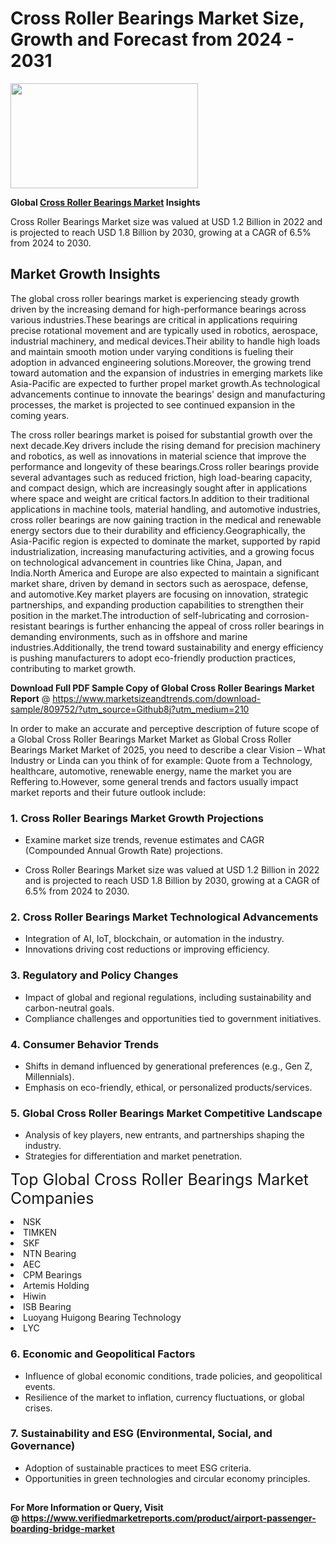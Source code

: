 <H1>Cross Roller Bearings Market Size, Growth and Forecast from 2024 - 2031</H1><img class="aligncenter size-medium wp-image-584254" src="https://thirdeyenews.in/wp-content/uploads/2024/09/Global-Market-Research-300x168.jpeg" alt="" width="300" height="168" /><p><strong>Global&nbsp;<a href="https://www.marketsizeandtrends.com/download-sample/809752/?utm_source=Github8j?utm_medium=210">Cross Roller Bearings Market</a> Insights</strong></p><p>Cross Roller Bearings Market size was valued at USD 1.2 Billion in 2022 and is projected to reach USD 1.8 Billion by 2030, growing at a CAGR of 6.5% from 2024 to 2030.</p><p><h2>Market Growth Insights</h2> <p>The global cross roller bearings market is experiencing steady growth driven by the increasing demand for high-performance bearings across various industries.These bearings are critical in applications requiring precise rotational movement and are typically used in robotics, aerospace, industrial machinery, and medical devices.Their ability to handle high loads and maintain smooth motion under varying conditions is fueling their adoption in advanced engineering solutions.Moreover, the growing trend toward automation and the expansion of industries in emerging markets like Asia-Pacific are expected to further propel market growth.As technological advancements continue to innovate the bearings' design and manufacturing processes, the market is projected to see continued expansion in the coming years.</p> <p>The cross roller bearings market is poised for substantial growth over the next decade.Key drivers include the rising demand for precision machinery and robotics, as well as innovations in material science that improve the performance and longevity of these bearings.Cross roller bearings provide several advantages such as reduced friction, high load-bearing capacity, and compact design, which are increasingly sought after in applications where space and weight are critical factors.In addition to their traditional applications in machine tools, material handling, and automotive industries, cross roller bearings are now gaining traction in the medical and renewable energy sectors due to their durability and efficiency.Geographically, the Asia-Pacific region is expected to dominate the market, supported by rapid industrialization, increasing manufacturing activities, and a growing focus on technological advancement in countries like China, Japan, and India.North America and Europe are also expected to maintain a significant market share, driven by demand in sectors such as aerospace, defense, and automotive.Key market players are focusing on innovation, strategic partnerships, and expanding production capabilities to strengthen their position in the market.The introduction of self-lubricating and corrosion-resistant bearings is further enhancing the appeal of cross roller bearings in demanding environments, such as in offshore and marine industries.Additionally, the trend toward sustainability and energy efficiency is pushing manufacturers to adopt eco-friendly production practices, contributing to market growth.<p><span class=""><strong>Download Full PDF Sample Copy of Global Cross Roller Bearings Market Report</strong> @ <a href="https://www.marketsizeandtrends.com/download-sample/809752/?utm_source=Github8j?utm_medium=210" target="_blank">https://www.marketsizeandtrends.com/download-sample/809752/?utm_source=Github8j?utm_medium=210</a></span></p><p>In order to make an accurate and perceptive description of future scope of a Global&nbsp;Cross Roller Bearings Market Market as Global&nbsp;Cross Roller Bearings Market Market of 2025, you need to describe a clear Vision &ndash; What Industry or Linda can you think of for example: Quote from a Technology, healthcare, automotive, renewable energy, name the market you are Reffering to.However, some general trends and factors usually impact market reports and their future outlook include:</p><h3>1.&nbsp;<strong>Cross Roller Bearings Market Growth Projections</strong></h3><ul><li>Examine market size trends, revenue estimates and CAGR (Compounded Annual Growth Rate) projections.</li><li><p>Cross Roller Bearings Market size was valued at USD 1.2 Billion in 2022 and is projected to reach USD 1.8 Billion by 2030, growing at a CAGR of 6.5% from 2024 to 2030.</p></li></ul><h3>2.&nbsp;<strong>Cross Roller Bearings Market Technological Advancements</strong></h3><ul><li>Integration of AI, IoT, blockchain, or automation in the industry.</li><li>Innovations driving cost reductions or improving efficiency.</li></ul><h3>3.&nbsp;<strong>Regulatory and Policy Changes</strong></h3><ul><li>Impact of global and regional regulations, including sustainability and carbon-neutral goals.</li><li>Compliance challenges and opportunities tied to government initiatives.</li></ul><h3>4.&nbsp;<strong>Consumer Behavior Trends</strong></h3><ul><li>Shifts in demand influenced by generational preferences (e.g., Gen Z, Millennials).</li><li>Emphasis on eco-friendly, ethical, or personalized products/services.</li></ul><h3>5.&nbsp;<strong>Global Cross Roller Bearings Market Competitive Landscape</strong></h3><ul><li>Analysis of key players, new entrants, and partnerships shaping the industry.</li><li>Strategies for differentiation and market penetration.</li></ul><p data-pm-slice="1 1 []"><span style="color: inherit; font-family: inherit; font-size: 25px;">Top Global Cross Roller Bearings Market Companies</span></p><div class="" data-test-id=""><p><li>NSK</li><li> TIMKEN</li><li> SKF</li><li> NTN Bearing</li><li> AEC</li><li> CPM Bearings</li><li> Artemis Holding</li><li> Hiwin</li><li> ISB Bearing</li><li> Luoyang Huigong Bearing Technology</li><li> LYC</li></p></div><h3>6.&nbsp;<strong>Economic and Geopolitical Factors</strong></h3><ul><li>Influence of global economic conditions, trade policies, and geopolitical events.</li><li>Resilience of the market to inflation, currency fluctuations, or global crises.</li></ul><h3>7.&nbsp;<strong>Sustainability and ESG (Environmental, Social, and Governance)</strong></h3><ul><li>Adoption of sustainable practices to meet ESG criteria.</li><li>Opportunities in green technologies and circular economy principles.</li></ul><h2><strong style="font-size: 14px;">For More Information or Query, Visit @&nbsp;</strong><a style="background-color: #ffffff; font-size: 14px;" href="https://www.marketsizeandtrends.com/report/cross-roller-bearings-market/" target="_blank">https://www.verifiedmarketreports.com/product/airport-passenger-boarding-bridge-market</a></h2>